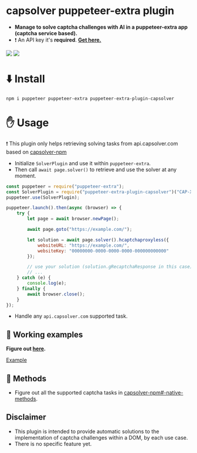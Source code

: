 # capsolver puppeteer-extra plugin

- **Manage to solve captcha challenges with AI in a puppeteer-extra app (captcha service based).**
- ❗ An API key it's **required**. [**Get here.**](https://dashboard.capsolver.com/passport/register?inviteCode=CHhA_5os)


[![](https://img.shields.io/badge/2.0.1-puppeteer--extra--plugin--capsolver-darkgreen?logo=npm&logoColor=white)](https://www.npmjs.com/package/puppeteer-extra-plugin-capsolver)
[![](https://img.shields.io/badge/documentation-docs.capsolver.com-darkgreen)](https://docs.capsolver.com/guide/getting-started.html)

# ⬇️ Install
`npm i puppeteer puppeteer-extra puppeteer-extra-plugin-capsolver`

# ✋ Usage
❗ This plugin only helps retrieving solving tasks from api.capsolver.com based on [capsolver-npm](https://github.com/0qwertyy/capsolver-npm)

- Initialize `SolverPlugin` and use it within `puppeteer-extra`.
- Then call `await page.solver()` to retrieve and use the solver at any moment.
```javascript
const puppeteer = require("puppeteer-extra");
const SolverPlugin = require("puppeteer-extra-plugin-capsolver")("CAP-XXXXXX ...");
puppeteer.use(SolverPlugin);

puppeteer.launch().then(async (browser) => {
    try {
        let page = await browser.newPage();

        await page.goto("https://example.com/");

        let solution = await page.solver().hcaptchaproxyless({
            websiteURL: "https://example.com/",
            websiteKey: "00000000-0000-0000-0000-000000000000"
        });

        // use your solution (solution.gRecaptchaResponse in this case)
        // ...
    } catch (e) {
        console.log(e);
    } finally {
        await browser.close();
    }
});
```

- Handle any `api.capsolver.com` supported task.

📁 Working examples
-

**Figure out [here](https://github.com/0qwertyy/puppeteer-extra-plugin-capsolver/tree/master/examples).**

[Example](https://i.imgur.com/MyOst1Z.mp4)

🔨 Methods
-

- Figure out all the supported captcha tasks in [capsolver-npm#-native-methods](https://github.com/0qwertyy/capsolver-npm?tab=readme-ov-file#-native-methods).


Disclaimer
-

- This plugin is intended to provide automatic solutions to the implementation of captcha challenges within a DOM, by each use case.
- There is no specific feature yet.
